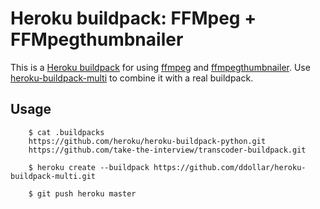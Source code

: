 Heroku buildpack: FFMpeg + FFMpegthumbnailer
=======================

This is a [Heroku buildpack](http://devcenter.heroku.com/articles/buildpacks) for using [ffmpeg](http://www.ffmpeg.org/) and [ffmpegthumbnailer](https://code.google.com/p/ffmpegthumbnailer).
Use [heroku-buildpack-multi](https://github.com/ddollar/heroku-buildpack-multi) to combine it with a real buildpack.

Usage
-----

```
    $ cat .buildpacks
    https://github.com/heroku/heroku-buildpack-python.git
    https://github.com/take-the-interview/transcoder-buildpack.git

    $ heroku create --buildpack https://github.com/ddollar/heroku-buildpack-multi.git

    $ git push heroku master
```
